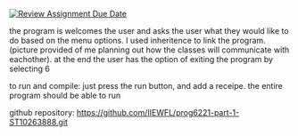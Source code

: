 [![Review Assignment Due Date](https://classroom.github.com/assets/deadline-readme-button-24ddc0f5d75046c5622901739e7c5dd533143b0c8e959d652212380cedb1ea36.svg)](https://classroom.github.com/a/GccZUOha)

the program is welcomes the user and asks the user what they would like to do based on the menu options. I used inheritence to link the program. (picture provided of me planning out how the classes will communicate with eachother). at the end the user has the option of exiting the program by selecting 6


to run and compile: just press the run button, and add a receipe. the entire program should be able to run

github repository: https://github.com/IIEWFL/prog6221-part-1-ST10263888.git
